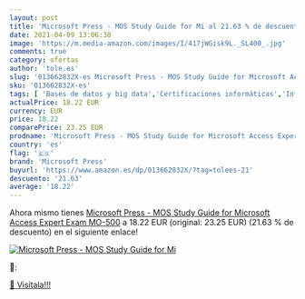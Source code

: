 ```yaml
---
layout: post
title: 'Microsoft Press - MOS Study Guide for Mi al 21.63 % de descuento'
date: 2021-04-09 13:06:38
image: 'https://m.media-amazon.com/images/I/417jWGisk9L._SL400_.jpg'
comments: true
category: ofertas
author: 'tole.es'
slug: '013662832X-es Microsoft Press - MOS Study Guide for Microsoft Access...'
sku: '013662832X-es'
tags: [ 'Bases de datos y big data','Certificaciones informáticas','Informática, internet y medios digitales','Libros','Software y aplicaciones de negocio','microsoft','microsoft press', ]
actualPrice: 18.22 EUR
currency: EUR
price: 18.22
comparePrice: 23.25 EUR
prodname: 'Microsoft Press - MOS Study Guide for Microsoft Access Expert Exam MO-500'
country: 'es'
flag: '🇪🇸'
brand: 'Microsoft Press'
buyurl: 'https://www.amazon.es/dp/013662832X/?tag=tolees-21'
descuento: '21.63'
average: '18.22'
---
```


Ahora mismo tienes [Microsoft Press - MOS Study Guide for Microsoft Access Expert Exam MO-500](https://www.amazon.es/dp/013662832X/?tag=tolees-21) a 18.22 EUR (original: 23.25 EUR) (21.63 %  de descuento) en el siguiente enlace!

[![Microsoft Press - MOS Study Guide for Mi](https://m.media-amazon.com/images/I/417jWGisk9L._SL400_.jpg)](https://www.amazon.es/dp/013662832X/?tag=tolees-21)

🔎:


[🛒 Visítala!!!](https://www.amazon.es/dp/013662832X/?tag=tolees-21)
